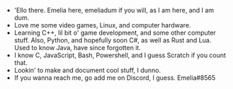 - 'Ello there. Emelia here, emeliadum if you will, as I am here, and I am dum.
- Love me some video games, Linux, and computer hardware.
- Learning C++, lil bit o' game development, and some other computer stuff. Also, Python, and hopefully soon C#, as well as Rust and Lua. Used to know Java, have since forgotten it.
- I know C, JavaScript, Bash, Powershell, and I guess Scratch if you count that.
- Lookin' to make and document cool stuff, I dunno.
- If you wanna reach me, go add me on Discord, I guess. Emelia#8565

<!---
boogelymoogely/boogelymoogely is a ✨ special ✨ repository because its `README.md` (this file) appears on your GitHub profile.
You can click the Preview link to take a look at your changes.
--->
